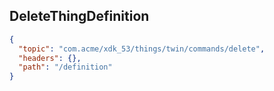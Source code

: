 ## DeleteThingDefinition

```json
{
  "topic": "com.acme/xdk_53/things/twin/commands/delete",
  "headers": {},
  "path": "/definition"
}
```